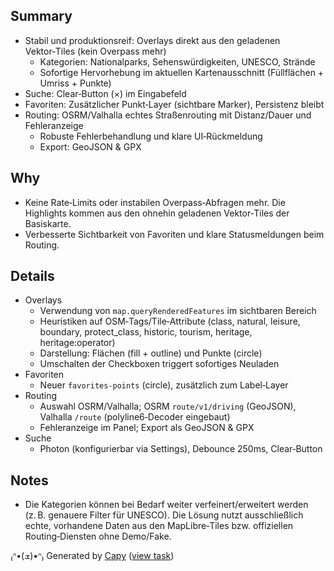 ## Summary
- Stabil und produktionsreif: Overlays direkt aus den geladenen Vektor‑Tiles (kein Overpass mehr)
  - Kategorien: Nationalparks, Sehenswürdigkeiten, UNESCO, Strände
  - Sofortige Hervorhebung im aktuellen Kartenausschnitt (Füllflächen + Umriss + Punkte)
- Suche: Clear‑Button (×) im Eingabefeld
- Favoriten: Zusätzlicher Punkt‑Layer (sichtbare Marker), Persistenz bleibt
- Routing: OSRM/Valhalla echtes Straßenrouting mit Distanz/Dauer und Fehleranzeige
  - Robuste Fehlerbehandlung und klare UI‑Rückmeldung
  - Export: GeoJSON & GPX

## Why
- Keine Rate‑Limits oder instabilen Overpass‑Abfragen mehr. Die Highlights kommen aus den ohnehin geladenen Vektor‑Tiles der Basiskarte.
- Verbesserte Sichtbarkeit von Favoriten und klare Statusmeldungen beim Routing.

## Details
- Overlays
  - Verwendung von `map.queryRenderedFeatures` im sichtbaren Bereich
  - Heuristiken auf OSM‑Tags/Tile‑Attribute (class, natural, leisure, boundary, protect_class, historic, tourism, heritage, heritage:operator)
  - Darstellung: Flächen (fill + outline) und Punkte (circle)
  - Umschalten der Checkboxen triggert sofortiges Neuladen
- Favoriten
  - Neuer `favorites-points` (circle), zusätzlich zum Label‑Layer
- Routing
  - Auswahl OSRM/Valhalla; OSRM `route/v1/driving` (GeoJSON), Valhalla `/route` (polyline6‑Decoder eingebaut)
  - Fehleranzeige im Panel; Export als GeoJSON & GPX
- Suche
  - Photon (konfigurierbar via Settings), Debounce 250ms, Clear‑Button

## Notes
- Die Kategorien können bei Bedarf weiter verfeinert/erweitert werden (z. B. genauere Filter für UNESCO). Die Lösung nutzt ausschließlich echte, vorhandene Daten aus den MapLibre‑Tiles bzw. offiziellen Routing‑Diensten ohne Demo/Fake.


₍ᐢ•(ܫ)•ᐢ₎ Generated by [Capy](https://capy.ai) ([view task](https://capy.ai/project/af7193b1-1b9b-42fa-b2be-605d968004f8/task/8ee8dfdb-65a5-47b8-b1a9-9208530ddf31))
